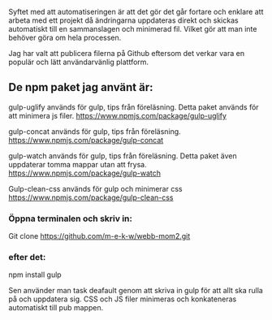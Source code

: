 
Syftet med att automatiseringen är att det gör det går fortare och enklare att arbeta med ett projekt då ändringarna uppdateras direkt och skickas automatiskt till en sammanslagen och minimerad fil. Vilket gör att man inte behöver göra om hela processen.


Jag har valt att publicera filerna på Github eftersom det verkar vara en populär och lätt användarvänlig plattform.


## De npm paket jag använt är: 

gulp-uglify används för gulp, tips från föreläsning. Detta paket används för att minimera js filer.
https://www.npmjs.com/package/gulp-uglify

gulp-concat används för gulp, tips från föreläsning.
https://www.npmjs.com/package/gulp-concat

gulp-watch används för gulp, tips från föreläsning. Detta paket även uppdaterar tomma mappar utan att frysa. 
https://www.npmjs.com/package/gulp-watch

Gulp-clean-css används för gulp och minimerar css
https://www.npmjs.com/package/gulp-clean-css

 
### Öppna terminalen och skriv in: 
Git clone https://github.com/m-e-k-w/webb-mom2.git
### efter det:
npm install gulp

Sen använder man task deafault genom att skriva in gulp för att allt ska rulla på och uppdatera sig. CSS och JS filer minimeras och konkateneras automatiskt till pub mappen.

